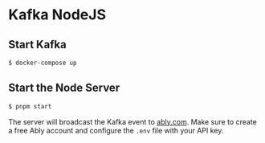 # Kafka NodeJS

## Start Kafka

```sh
$ docker-compose up
```

## Start the Node Server

```sh
$ pnpm start
```

The server will broadcast the Kafka event to [ably.com](https://ably.com).
Make sure to create a free Ably account and configure the `.env` file with your API key.